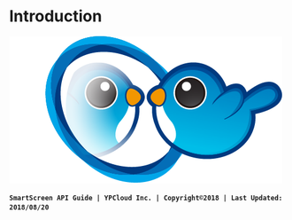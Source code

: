 # Introduction

![](.gitbook/assets/smartscreen.png)

**`SmartScreen API Guide | YPCloud Inc. | Copyright©2018 | Last Updated: 2018/08/20`**

